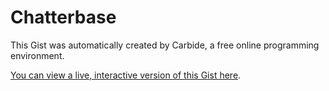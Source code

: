 # Chatterbase

<!--STATE-- {"kernel_name":"shoelace/meta","cells":[{"probes":[{"start":1763,"end":2054,"id":"&c6h182","value_dump":{"preview":"\"\\n\\norganizer:\\n  W...!\\n\"","value":"\n\norganizer:\n  Who has suggestions for book ideas for our meeting on {date}?\n\nmembers:\n  @organizer What about {bookIdea | bookIdea}?\n\n-- 4 days --\n\norganizer:\n  Great, lets all read {book | bookIdea} for {date}. Who's [attending]?\n\n-- 4 days --\n\norganizer:\n  @attending see you all soon!\n"},"autoshowable":true,"autoexpandable":false},{"start":2247,"end":2274,"id":"&btxhpa","expanded":true,"expanded_set":true,"value_dump":null,"autoshowable":true,"autoexpandable":false},{"start":2506,"end":2678,"id":"&k4bfff","value_dump":null,"autoshowable":true,"autoexpandable":false},{"start":2680,"end":2721,"id":"&9h3puy","value_dump":{"preview":"[Object]","value":[{"id":"draft-0-joe","cue":{"id":0,"conditions":{"organizer":"exists"},"senders":["organizer"],"recipients":[],"text":"Who has suggestions for book ideas for our meeting on {date}?","casts":[],"isDraft":true},"groupId":"group1","threadId":"thread1"}]},"autoshowable":true,"autoexpandable":false},{"start":2746,"end":2787,"id":"&7e3ueh","expanded":true,"expanded_set":true,"value_dump":null,"autoshowable":true,"autoexpandable":false},{"start":3261,"end":3439,"id":"&qbkkif","expanded":true,"expanded_set":true,"value_dump":null,"autoshowable":true,"autoexpandable":false},{"start":3560,"end":3631,"id":"&gcbuov","value_dump":{"value":{"id":"group1","members":{"joe":{"uid":"joe","displayName":"Joe E"}}},"preview":"{id, members}"},"autoshowable":true,"autoexpandable":false},{"start":3653,"end":3782,"id":"&rfyyp3","value_dump":{"value":{"id":"example01","text":"Hello there buddy","from":"joe","senders":["organizer"],"casts":["alpha","beta"]},"preview":"{id, text, from, sen...}"},"autoshowable":true,"autoexpandable":false},{"start":3791,"end":4041,"id":"&m5dxxd","value_dump":null,"autoshowable":true,"autoexpandable":false},{"start":4164,"end":4203,"id":"&pvogpr","value_dump":{"preview":"{example01}","value":{"example01":{"id":"example01","text":"Hello there buddy","from":"joe","senders":["organizer"],"casts":["alpha","beta"]}}},"autoshowable":true,"autoexpandable":false},{"start":4227,"end":4264,"id":"&eojhxv","value_dump":null,"autoshowable":true,"autoexpandable":false},{"start":4273,"end":4320,"id":"&n1q25g","value_dump":null,"autoshowable":true,"autoexpandable":false},{"start":4453,"end":4459,"id":"&dlqccv","expanded":true,"expanded_set":true,"value_dump":null,"autoshowable":true,"autoexpandable":true}],"id":"scratch0","name":"example.js"},{"probes":[],"id":"&x0t4o7","name":"styles.css"},{"probes":[],"id":"&x8t90a","name":"MessageComposer.jsx"},{"probes":[],"id":"&hd4fr7","name":"suggestions.js"},{"probes":[],"id":"&1mawis","name":"MessageView.jsx"},{"probes":[],"id":"&b715ci","name":"GroupFeed.jsx"},{"probes":[{"start":125,"end":149,"id":"&jgx9ho","value_dump":{"value":"([a-zA-Z][a-zA-Z0-9]*)","preview":"\"([a-zA-Z][a-zA-Z0-9]*)\""},"autoshowable":true,"autoexpandable":false},{"start":167,"end":192,"id":"&paef2v","value_dump":{"value":"(@[a-zA-Z][a-zA-Z0-9]*)","preview":"\"(@[a-zA-Z][a-zA-Z0-9]*)\""},"autoshowable":true,"autoexpandable":false},{"start":210,"end":259,"id":"&upom24","value_dump":{"value":"(([0-9]+)\\s*(min|minutes|m|days|d|day|minute))","preview":"\"(([0-9]+)\\\\s*(min|m...))\""},"autoshowable":true,"autoexpandable":false},{"start":277,"end":287,"id":"&3ys7rg","value_dump":{"value":"([0-9]+)","preview":"\"([0-9]+)\""},"autoshowable":true,"autoexpandable":false},{"start":305,"end":321,"id":"&vsrxe8","value_dump":null,"autoshowable":true,"autoexpandable":false},{"start":344,"end":370,"id":"&x09bp3","value_dump":{"preview":"\"(([a-zA-Z][a-zA-Z0-...)))\"","value":"(([a-zA-Z][a-zA-Z0-9]*)|(([0-9]+)\\s*(min|minutes|m|days|d|day|minute)))"},"autoshowable":true,"autoexpandable":false},{"start":389,"end":427,"id":"&ejfkv5","value_dump":{"preview":"\"(([a-zA-Z][a-zA-Z0-...))*)\"","value":"(([a-zA-Z][a-zA-Z0-9]*)(,\\s*([a-zA-Z][a-zA-Z0-9]*))*)"},"autoshowable":true,"autoexpandable":false},{"start":445,"end":483,"id":"&uhmmhq","value_dump":null,"autoshowable":true,"autoexpandable":false},{"start":507,"end":555,"id":"&wxgugs","value_dump":{"preview":"\"((([a-zA-Z][a-zA-Z0...))*)\"","value":"((([a-zA-Z][a-zA-Z0-9]*)|(([0-9]+)\\s*(min|minutes|m|days|d|day|minute)))(,\\s*(([a-zA-Z][a-zA-Z0-9]*)|(([0-9]+)\\s*(min|minutes|m|days|d|day|minute))))*)"},"autoshowable":true,"autoexpandable":false},{"start":574,"end":587,"id":"&jfq2gj","value_dump":null,"autoshowable":true,"autoexpandable":false},{"start":605,"end":623,"id":"&tvmpoq","value_dump":null,"autoshowable":true,"autoexpandable":false},{"start":641,"end":688,"id":"&vhwucl","value_dump":null,"autoshowable":true,"autoexpandable":false},{"start":706,"end":747,"id":"&91c3ix","value_dump":null,"autoshowable":true,"autoexpandable":false},{"start":765,"end":799,"id":"&o7jx1m","value_dump":null,"autoshowable":true,"autoexpandable":false},{"start":817,"end":870,"id":"&a7c2ia","value_dump":null,"autoshowable":true,"autoexpandable":false},{"start":1535,"end":1557,"id":"&ivj284","expanded":true,"visible":true,"visible_set":true,"value_dump":null,"autoshowable":false,"autoexpandable":false},{"start":924,"end":3660,"id":"&2yi6cl","value_dump":null,"autoshowable":true,"autoexpandable":true}],"id":"&0xxct1","name":"parser.js"},{"probes":[],"id":"&ndk7td","name":"App.jsx"},{"probes":[],"id":"&mjqdvv","name":"storage.js"},{"probes":[],"id":"&glwgqe","name":"GroupsList.jsx"}],"kernel":null,"selections":[{"head":{"line":565,"ch":36},"anchor":{"line":565,"ch":36}}],"title":"Chatterbase","last_saved":"2016-09-05T22:19:54.148Z","last_saved_gist":null} -->

This Gist was automatically created by Carbide, a free online programming environment.

[You can view a live, interactive version of this Gist here](http://alpha.trycarbide.com/@jxe/6d5e19369ddb9cc4728510e11a3f7586).
